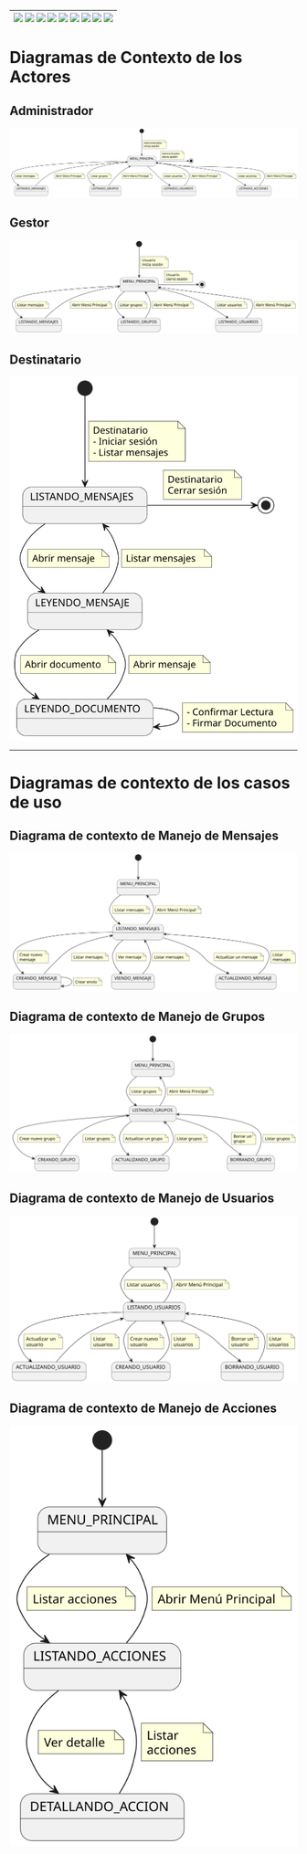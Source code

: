 <div align=right>

| [![](https://img.shields.io/badge/-Inicio-FFF?style=flat&logo=Emlakjet&logoColor=black)](/README.md) [![](https://img.shields.io/badge/-Modelo_de_Dominio-FFF?style=flat&logo=LiveChat&logoColor=black)](/docs/modeloDeDominio/) [![](https://img.shields.io/badge/-Actores-FFF?style=flat&logo=openstreetmap&logoColor=black)](/docs/casosDeUso/actores/README.md/) [![](https://img.shields.io/badge/-Casos_De_Uso-FFF?style=flat&logo=openstreetmap&logoColor=black)](/docs/casosDeUso/diagramaCasosDeUso/README.md/) [![](https://img.shields.io/badge/-Detallado_Casos_De_Uso-FFF?style=flat&logo=openstreetmap&logoColor=black)](/docs/casosDeUso/detalladoCasosDeUso/README.md) [![](https://img.shields.io/badge/-Diagrama_De_Contexto-FFF?style=flat&logo=openstreetmap&logoColor=black)](/docs/casosDeUso/diagramaDeContexto/README.md) [![](https://img.shields.io/badge/-Prototipos-FFF?style=flat&logo=openstreetmap&logoColor=black)](/docs/casosDeUso/prototipos/README.md) [![](https://img.shields.io/badge/-Sesiones_de_Requisitado-FFF?style=flat&logo=Proton&logoColor=black)](/docs/sesiones/) [![](https://img.shields.io/badge/-Recursos_Adicionales-FFF?style=flat&logo=Proton&logoColor=black)](/docs/recursos/) |
| ----------------------------------------------------------------------------------------------------------------------------------------------------------------------------------------------------------------------------------------------------------------------------------------------------------------------------------------------------------------------------------------------------------------------------------------------------------------------------------------------------------------------------------------------------------------------------------------------------------------------------------------------------------------------------------------------------------------------------------------------------------------------------------------------------------------------------------------------------------------------------------------------------------------------------------------------------------------------------------------------------------------------------------------------------------------------------------------------------------------------------------------------------------------------------------------------------------------------------------------: |

</div>

# Diagramas de Contexto de los Actores

## Administrador

![](./DiagramaDeContextoAdministrador/diagramaContextoAdministrador.svg)

## Gestor

![](./DiagramaDeContextoUsuario/diagramaContextoUsuario.svg)

## Destinatario

![](./DiagramaDeContextoDestinatario/diagramaContextoDestinatario.svg)

---

# Diagramas de contexto de los casos de uso

## Diagrama de contexto de Manejo de Mensajes

![](./DiagramaDeContextoManejoMensajes/diagramaContextoMensajes.svg)

## Diagrama de contexto de Manejo de Grupos

![](./DiagramaDeContextoManejoGrupos/diagramaContextoGrupos.svg)

## Diagrama de contexto de Manejo de Usuarios

![](./DiagramaDeContextoManejoUsuarios/diagramaContextoUsuarios.svg)

## Diagrama de contexto de Manejo de Acciones

![](./DiagramadeContextoManejoAcciones/diagramaContextoManejoAcciones.svg)
